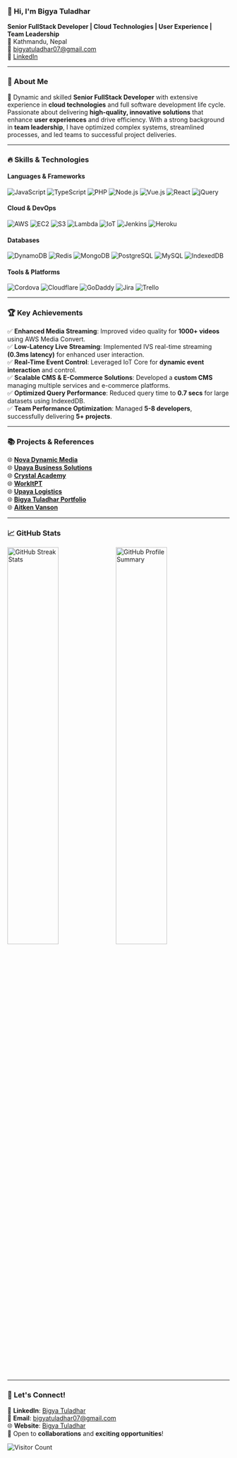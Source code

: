 ### 👋 Hi, I'm **Bigya Tuladhar**  
**Senior FullStack Developer | Cloud Technologies | User Experience | Team Leadership**  
📍 Kathmandu, Nepal  
📧 bigyatuladhar07@gmail.com  
🔗 [LinkedIn](https://www.linkedin.com/in/bigya-tuladhar/)  

---

### 🚀 About Me
🌟 Dynamic and skilled **Senior FullStack Developer** with extensive experience in **cloud technologies** and full software development life cycle. Passionate about delivering **high-quality, innovative solutions** that enhance **user experiences** and drive efficiency. With a strong background in **team leadership**, I have optimized complex systems, streamlined processes, and led teams to successful project deliveries.

---

### 🔥 Skills & Technologies

#### **Languages & Frameworks**
![JavaScript](https://img.shields.io/badge/JavaScript-F7DF1E?style=flat&logo=javascript&logoColor=black)
![TypeScript](https://img.shields.io/badge/TypeScript-007ACC?style=flat&logo=typescript&logoColor=white)
![PHP](https://img.shields.io/badge/PHP-777BB4?style=flat&logo=php&logoColor=white)
![Node.js](https://img.shields.io/badge/Node.js-339933?style=flat&logo=nodedotjs&logoColor=white)
![Vue.js](https://img.shields.io/badge/Vue.js-4FC08D?style=flat&logo=vuedotjs&logoColor=white)
![React](https://img.shields.io/badge/React-61DAFB?style=flat&logo=react&logoColor=black)
![jQuery](https://img.shields.io/badge/jQuery-0769AD?style=flat&logo=jquery&logoColor=white)

#### **Cloud & DevOps**
![AWS](https://img.shields.io/badge/AWS-232F3E?style=flat&logo=amazonaws&logoColor=white)
![EC2](https://img.shields.io/badge/AWS%20EC2-FF9900?style=flat&logo=amazonec2&logoColor=white)
![S3](https://img.shields.io/badge/AWS%20S3-569A31?style=flat&logo=amazons3&logoColor=white)
![Lambda](https://img.shields.io/badge/AWS%20Lambda-FF9900?style=flat&logo=awslambda&logoColor=white)
![IoT](https://img.shields.io/badge/AWS%20IoT-FF9900?style=flat&logo=amazonaws&logoColor=white)
![Jenkins](https://img.shields.io/badge/Jenkins-D24939?style=flat&logo=jenkins&logoColor=white)
![Heroku](https://img.shields.io/badge/Heroku-430098?style=flat&logo=heroku&logoColor=white)

#### **Databases**
![DynamoDB](https://img.shields.io/badge/AWS%20DynamoDB-4053D6?style=flat&logo=amazondynamodb&logoColor=white)
![Redis](https://img.shields.io/badge/Redis-DC382D?style=flat&logo=redis&logoColor=white)
![MongoDB](https://img.shields.io/badge/MongoDB-47A248?style=flat&logo=mongodb&logoColor=white)
![PostgreSQL](https://img.shields.io/badge/PostgreSQL-336791?style=flat&logo=postgresql&logoColor=white)
![MySQL](https://img.shields.io/badge/MySQL-4479A1?style=flat&logo=mysql&logoColor=white)
![IndexedDB](https://img.shields.io/badge/IndexedDB-FF9900?style=flat&logo=googlechrome&logoColor=white)

#### **Tools & Platforms**
![Cordova](https://img.shields.io/badge/Cordova-E8E8E8?style=flat&logo=apachecordova&logoColor=black)
![Cloudflare](https://img.shields.io/badge/Cloudflare-F38020?style=flat&logo=cloudflare&logoColor=white)
![GoDaddy](https://img.shields.io/badge/GoDaddy-1B1B1B?style=flat&logo=godaddy&logoColor=white)
![Jira](https://img.shields.io/badge/Jira-0052CC?style=flat&logo=jira&logoColor=white)
![Trello](https://img.shields.io/badge/Trello-0052CC?style=flat&logo=trello&logoColor=white)

---

### 🏆 Key Achievements
✅ **Enhanced Media Streaming**: Improved video quality for **1000+ videos** using AWS Media Convert.  
✅ **Low-Latency Live Streaming**: Implemented IVS real-time streaming **(0.3ms latency)** for enhanced user interaction.  
✅ **Real-Time Event Control**: Leveraged IoT Core for **dynamic event interaction** and control.  
✅ **Scalable CMS & E-Commerce Solutions**: Developed a **custom CMS** managing multiple services and e-commerce platforms.  
✅ **Optimized Query Performance**: Reduced query time to **0.7 secs** for large datasets using IndexedDB.  
✅ **Team Performance Optimization**: Managed **5-8 developers**, successfully delivering **5+ projects**.  

---

### 📚 Projects & References
🌐 **[Nova Dynamic Media](https://novaweblive.com/)**  
🌐 **[Upaya Business Solutions](https://ubs.com.np/)**  
🌐 **[Crystal Academy](https://crystalacademy.org/)**  
🌐 **[WorkItPT](https://workitpt.goswivt.com/)**  
🌐 **[Upaya Logistics](https://upaya.com.np/)**  
🌐 **[Bigya Tuladhar Portfolio](https://bigya.com.np/)**  
🌐 **[Aitken Vanson](https://aitkenvanson.com/)**  

---

### 📈 GitHub Stats  
<img src="https://github-readme-streak-stats.herokuapp.com/?user=HazeBigya&theme=radical" alt="GitHub Streak Stats" width="48%"/>  
<img src="https://github-profile-summary-cards.vercel.app/api/cards/profile-details?username=HazeBigya&theme=radical" alt="GitHub Profile Summary" width="48%"/>  

---

### 💬 Let's Connect!
💼 **LinkedIn**: [Bigya Tuladhar](https://www.linkedin.com/in/bigya-tuladhar/)  
📧 **Email**: bigyatuladhar07@gmail.com  
🌐 **Website**: [Bigya Tuladhar](https://bigya.com.np/)  
🚀 Open to **collaborations** and **exciting opportunities**!  

![Visitor Count](https://komarev.com/ghpvc/?username=HazeBigya&color=blue&style=flat-square)
